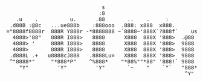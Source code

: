 <html>
  <head>
  <meta charset="utf-8">
  <meta name="viewport" content="width=device-width,initial-scale=1">
  <meta name="robots" content="index,follow">
  <meta name="generator" content="GrapesJS Studio">
  <link rel="stylesheet" href="./style.css">
  </head>
  <body id="iau9"><pre id="output" class="d-inline-block text-left mb-0">                              s                                                                        .                             <br/>                             :8                                                                       @88&gt;                           <br/>   .u    .          u.      .88       ..    .     :                   uL   ..      uL   ..            %8P      u.    u.              <br/> .d88B :@8c   ...ue888b    :888ooo  .888: x888  x888.        u      .@88b  @88R  .@88b  @88R           .     x@88k u@88c.      uL    <br/>="8888f8888r  888R Y888r -*8888888 ~`8888~'888X`?888f`    us888u.  '"Y888k/"*P  '"Y888k/"*P          .@88u  ^"8888""8888"  .ue888Nc..<br/>  4888&gt;'88"   888R I888&gt;   8888      X888  888X '888&gt;  .@88 "8888"    Y888L        Y888L            ''888E`   8888  888R  d88E`"888E`<br/>  4888&gt; '     888R I888&gt;   8888      X888  888X '888&gt;  9888  9888      8888         8888              888E    8888  888R  888E  888E <br/>  4888&gt;       888R I888&gt;   8888      X888  888X '888&gt;  9888  9888      `888N        `888N             888E    8888  888R  888E  888E <br/> .d888L .+   u8888cJ888   .8888Lu=   X888  888X '888&gt;  9888  9888   .u./"888&amp;    .u./"888&amp;      .     888E    8888  888R  888E  888E <br/> ^"8888*"     "*888*P"    ^%888*    "*88%""*88" '888!` 9888  9888  d888" Y888*" d888" Y888*"  .@8c    888&amp;   "*88*" 8888" 888&amp; .888E <br/>    "Y"         'Y"         'Y"       `~    "    `"`   "888*""888" ` "Y   Y"    ` "Y   Y"    '%888"   R888"    ""   'Y"   *888" 888&amp; <br/>                                                        ^Y"   ^Y'                              ^*      ""                  `"   "888E<br/>                                                                                                                          .dWi   `88E<br/>                                                                                                                          4888~  J8% <br/>                                                                                                                           ^"===*"`
